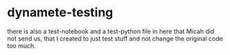 # dynamete-testing
there is also a test-notebook and a test-python file in here that Micah did not send us, that I created to just test stuff and not change the original code too much. 
